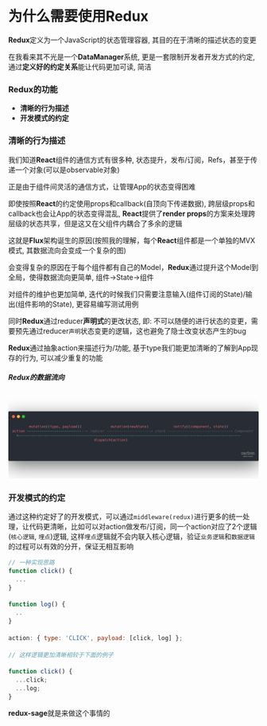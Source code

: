 # 为什么需要使用Redux

**Redux**定义为一个JavaScript的状态管理容器, 其目的在于清晰的描述状态的变更

在我看来其不光是一个**DataManager**系统, 更是一套限制开发者开发方式的约定, 通过**定义好的约定关系**能让代码更加可读, 简洁

### Redux的功能

- **清晰的行为描述**
- **开发模式的约定**

### 清晰的行为描述

我们知道**React**组件的通信方式有很多种, 状态提升，发布/订阅，Refs，甚至于传递一个对象(可以是observable对象)

正是由于组件间灵活的通信方式，让管理App的状态变得困难

即使按照**React**的约定使用props和callback(自顶向下传递数据), 跨层级props和callback也会让App的状态变得混乱, **React**提供了**render props**的方案来处理跨层级的状态共享，但是这又在父组件内耦合了多余的逻辑

这就是**Flux**架构诞生的原因(按照我的理解，每个**React**组件都是一个单独的MVX模式, 其数据流向会变成一个复杂的图)

会变得复杂的原因在于每个组件都有自己的Model，**Redux**通过提升这个Model到全局，使得数据流向更简单, 组件->State->组件

对组件的维护也更加简单, 迭代的时候我们只需要注意输入(组件订阅的State)/输出(组件影响的State), 更容易编写测试用例

同时**Redux**通过reducer**声明式**的更改状态, 即: 不可以随便的进行状态的变更，需要预先通过reducer`声明`状态变更的逻辑，这也避免了隐士改变状态产生的bug

**Redux**通过抽象action来描述行为/功能, 基于type我们能更加清晰的了解到App现存的行为, 可以减少重复的功能

##### Redux的数据流向
![data-flow](./imgs/dataFlow.png)

### 开发模式的约定

通过这种约定好了的开发模式，可以通过`middleware(redux)`进行更多的统一处理，让代码更清晰，比如可以对action做发布/订阅，同一个action对应了2个逻辑(`核心逻辑`, `埋点`)逻辑, 这样`埋点`逻辑就不会内联入核心逻辑，验证`业务逻辑`和`数据逻辑`的过程可以有效的分开，保证无相互影响

```JavaScript
// 一种实现思路
function click() {
  ...
}

function log() {
  ..
}

action: { type: 'CLICK', payload: [click, log] };

// 这样逻辑更加清晰相较于下面的例子

function click() {
  ...click;
  ...log;
}
```
**redux-sage**就是来做这个事情的
